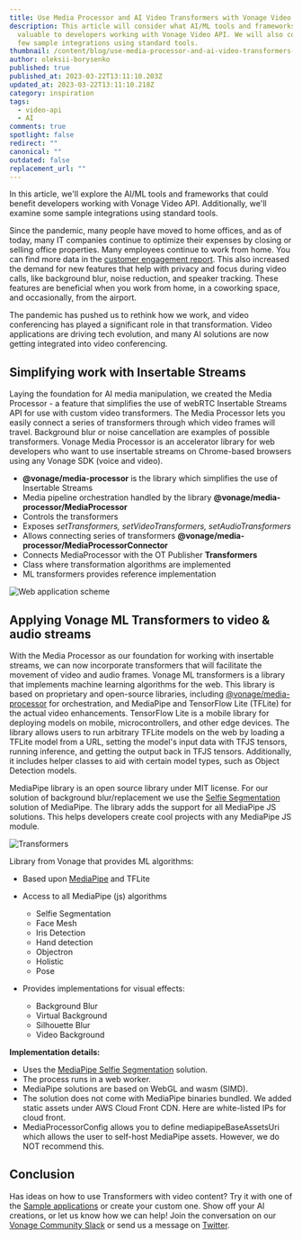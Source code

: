 ```yaml
---
title: Use Media Processor and AI Video Transformers with Vonage Video API
description: This article will consider what AI/ML tools and frameworks can be
  valuable to developers working with Vonage Video API. We will also consider a
  few sample integrations using standard tools.
thumbnail: /content/blog/use-media-processor-and-ai-video-transformers-with-vonage-video-api/video-communications_ai.png
author: oleksii-borysenko
published: true
published_at: 2023-03-22T13:11:10.203Z
updated_at: 2023-03-22T13:11:10.218Z
category: inspiration
tags:
  - video-api
  - AI
comments: true
spotlight: false
redirect: ""
canonical: ""
outdated: false
replacement_url: ""
---
```

In this article, we'll explore the AI/ML tools and frameworks that could benefit developers working with Vonage Video API. Additionally, we'll examine some sample integrations using standard tools.

Since the pandemic, many people have moved to home offices, and as of today, many IT companies continue to optimize their expenses by closing or selling office properties. Many employees continue to work from home. You can find more data in the [customer engagement report](https://www.vonage.com/resources/publications/global-customer-engagement-report/). This also increased the demand for new features that help with privacy and focus during video calls, like background blur, noise reduction, and speaker tracking. These features are beneficial when you work from home, in a coworking space, and occasionally, from the airport.

The pandemic has pushed us to rethink how we work, and video conferencing has played a significant role in that transformation. Video applications are driving tech evolution, and many AI solutions are now getting integrated into video conferencing.

## Simplifying work with Insertable Streams

Laying the foundation for AI media manipulation, we created the Media Processor - a feature that simplifies the use of webRTC Insertable Streams API for use with custom video transformers. The Media Processor lets you easily connect a series of transformers through which video frames will travel.
Background blur or noise cancellation are examples of possible transformers. 
Vonage Media Processor is an accelerator library for web developers who want to use insertable streams on Chrome-based browsers using any Vonage SDK (voice and video).

* **@vonage/media-processor** is the library which simplifies the use of Insertable Streams
* Media pipeline orchestration handled by the library 
  **@vonage/media-processor/MediaProcessor**
* Controls the transformers
* Exposes *setTransformers, setVideoTransformers, setAudioTransformers*
* Allows connecting series of transformers
  **@vonage/media-processor/MediaProcessorConnector**
* Connects MediaProcessor with the OT Publisher
  **Transformers**
* Class where transformation algorithms are implemented
* ML transformers provides reference implementation

![Web application scheme](/content/blog/use-media-processor-and-ai-video-transformers-with-vonage-video-api/web-application.png)

## Applying Vonage ML Transformers to video & audio streams

With the Media Processor as our foundation for working with insertable streams, we can now incorporate transformers that will facilitate the movement of video and audio frames. Vonage ML transformers is a library that implements machine learning algorithms for the web. This library is based on proprietary and open-source libraries, including [@vonage/media-processor](https://www.npmjs.com/package/@vonage/media-processor) for orchestration, and MediaPipe and TensorFlow Lite (TFLite) for the actual video enhancements. TensorFlow Lite is a mobile library for deploying models on mobile, microcontrollers, and other edge devices. The library allows users to run arbitrary TFLite models on the web by loading a TFLite model from a URL, setting the model's input data with TFJS tensors, running inference, and getting the output back in TFJS tensors. Additionally, it includes helper classes to aid with certain model types, such as Object Detection models.

MediaPipe library is an open source library under MIT license. For our solution of background blur/replacement we use the [Selfie Segmentation](https://google.github.io/mediapipe/solutions/selfie_segmentation.html) solution of MediaPipe. The library adds the support for all MediaPipe JS solutions. This helps developers create cool projects with any MediaPipe JS module.

![Transformers](/content/blog/use-media-processor-and-ai-video-transformers-with-vonage-video-api/media-flow.png)

Library from Vonage that provides ML algorithms:

* Based upon [MediaPipe](https://mediapipe.dev) and TFLite
* Access to all MediaPipe (js) algorithms 

  * Selfie Segmentation
  * Face Mesh
  * Iris Detection
  * Hand detection
  * Objectron
  * Holistic
  * Pose
* Provides implementations for visual effects:

  * Background Blur
  * Virtual Background
  * Silhouette Blur
  * Video Background

**Implementation details:​**

* Uses the [MediaPipe Selfie Segmentation](https://www.npmjs.com/package/@mediapipe/selfie_segmentation) solution.
* The process runs in a web worker.
* MediaPipe solutions are based on WebGL and wasm (SIMD).
* The solution does not come with MediaPipe binaries bundled. We added static assets under AWS Cloud Front CDN. Here are white-listed IPs for cloud front.
* MediaProcessorConfig allows you to define mediapipeBaseAssetsUri which allows the user to self-host MediaPipe assets. However, we do NOT recommend this.

## Conclusion

Has ideas on how to use Transformers with video content? Try it with one of the [Sample applications](https://github.com/opentok/opentok-web-samples) or create your custom one. Show off your AI creations, or let us know how we can help! Join the conversation on our [Vonage Community Slack](https://developer.vonage.com/en/community/slack) or send us a message on [Twitter](https://twitter.com/VonageDev).